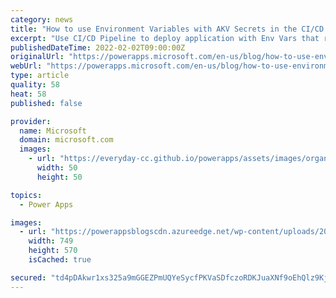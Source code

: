 ```yaml
---
category: news
title: "How to use Environment Variables with AKV Secrets in the CI/CD Pipeline when deploying applications"
excerpt: "Use CI/CD Pipeline to deploy application with Env Vars that reference Azure Key Vault Secrets"
publishedDateTime: 2022-02-02T09:00:00Z
originalUrl: "https://powerapps.microsoft.com/en-us/blog/how-to-use-environment-variables-with-akv-secrets-in-the-ci-cd-pipeline-when-deploying-applications/"
webUrl: "https://powerapps.microsoft.com/en-us/blog/how-to-use-environment-variables-with-akv-secrets-in-the-ci-cd-pipeline-when-deploying-applications/"
type: article
quality: 58
heat: 58
published: false

provider:
  name: Microsoft
  domain: microsoft.com
  images:
    - url: "https://everyday-cc.github.io/powerapps/assets/images/organizations/microsoft.com-50x50.jpg"
      width: 50
      height: 50

topics:
  - Power Apps

images:
  - url: "https://powerappsblogscdn.azureedge.net/wp-content/uploads/2022/02/word-image-15.png"
    width: 749
    height: 570
    isCached: true

secured: "td4pDAkwr1xs325a9mGGEZPmUQYeSycfPKVaSDfczoRDKJuaXNf9oEhQlz9KjgVVHN4jOhNYe28rHdXracV2quaHwqiJqNxUK1ZAs0vorqyFvDKFcRmz4MiWiR1SkLm4dYh2Y4tOUslPEajDz5rMFGqd4UlCiM5DxdlU5FyhqNINp+fkU9WKeykFB1NW3TywvWebj1+Q0R/SZCpb5RHjSoFrtxuYCrQ5gFfDngKKsaE7/hcAX9778lQPMXoxKcKWz2BI/cS2yOns8p+C6fzs5J8MO/pPWFSLmKK4IXvhHSISRJTiSURIa/HsypkNDaryagxu2T6vuTL1yxquuAbdCk17a/F0ptT34FAahGE2hyk=;Ga1cgWRFOiMMpRXP688pqw=="
---
```


